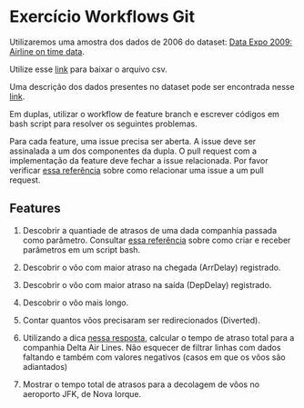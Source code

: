 # Exercício Workflows Git

Utilizaremos uma amostra dos dados de 2006 do dataset: [Data Expo 2009: Airline on time
data](https://doi.org/10.7910/DVN/HG7NV7).

Utilize esse [link](https://raw.githubusercontent.com/ai2-education-fiep-turma-4/01-preparacao-do-ambiente/main/exercicios/Aula5/data/2006-sample.csv) para baixar o arquivo csv.

Uma descrição dos dados presentes no dataset pode ser encontrada nesse
[link](http://stat-computing.org/dataexpo/2009/the-data.html).

Em duplas, utilizar o workflow de feature branch e escrever códigos em bash script para resolver os seguintes problemas.

Para cada feature, uma issue precisa ser aberta. A issue deve ser assinalada a um dos componentes da dupla. O pull request com a implementação da feature deve fechar a issue relacionada. Por favor verificar [essa referência](https://docs.github.com/en/github/managing-your-work-on-github/linking-a-pull-request-to-an-issue#linking-a-pull-request-to-an-issue-using-a-keyword) sobre como relacionar uma issue a um pull request.

## Features

1. Descobrir a quantiade de atrasos de uma dada companhia passada como parâmetro. Consultar [essa referência](https://tecadmin.net/tutorial/bash-scripting/bash-command-arguments/) sobre como criar e receber parâmetros em um script bash.


1. Descobrir o vôo com maior atraso na chegada (ArrDelay) registrado.

1. Descobrir o vôo com maior atraso na saída (DepDelay) registrado.

1. Descobrir o vôo mais longo.

1. Contar quantos vôos precisaram ser redirecionados (Diverted).

1. Utilizando a dica [nessa resposta](https://stackoverflow.com/a/3096575), calcular o tempo de atraso total para a companhia Delta Air Lines. Não esquecer de filtrar linhas com dados faltando e também com valores negativos (casos em que os vôos são adiantados) 

1. Mostrar o tempo total de atrasos para a decolagem de vôos no aeroporto JFK, de Nova Iorque.